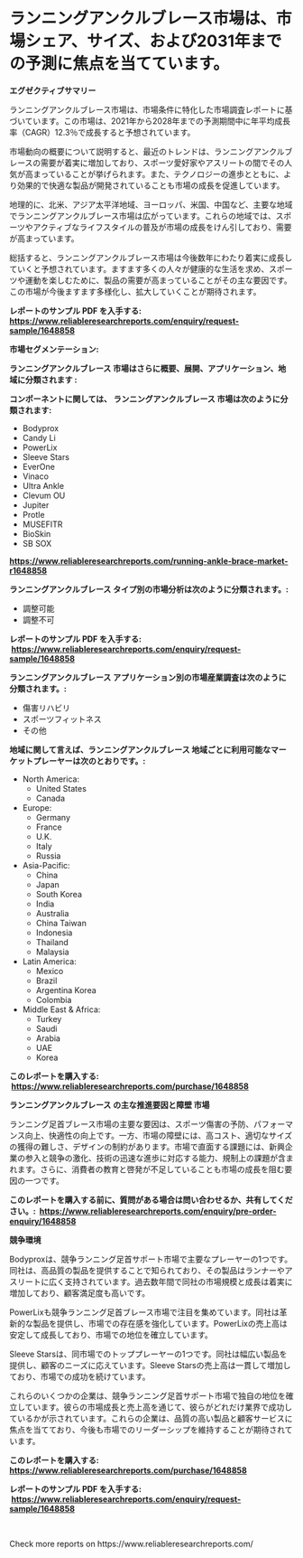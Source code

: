 <p><h1>ランニングアンクルブレース市場は、市場シェア、サイズ、および2031年までの予測に焦点を当てています。</h1></p><p><strong>エグゼクティブサマリー</strong></p>
<p><p>ランニングアンクルブレース市場は、市場条件に特化した市場調査レポートに基づいています。この市場は、2021年から2028年までの予測期間中に年平均成長率（CAGR）12.3％で成長すると予想されています。</p><p>市場動向の概要について説明すると、最近のトレンドは、ランニングアンクルブレースの需要が着実に増加しており、スポーツ愛好家やアスリートの間でその人気が高まっていることが挙げられます。また、テクノロジーの進歩とともに、より効果的で快適な製品が開発されていることも市場の成長を促進しています。</p><p>地理的に、北米、アジア太平洋地域、ヨーロッパ、米国、中国など、主要な地域でランニングアンクルブレース市場は広がっています。これらの地域では、スポーツやアクティブなライフスタイルの普及が市場の成長をけん引しており、需要が高まっています。</p><p>総括すると、ランニングアンクルブレース市場は今後数年にわたり着実に成長していくと予想されています。ますます多くの人々が健康的な生活を求め、スポーツや運動を楽しむために、製品の需要が高まっていることがその主な要因です。この市場が今後ますます多様化し、拡大していくことが期待されます。</p></p>
<p><strong>レポートのサンプル PDF を入手する: <a href="https://www.reliableresearchreports.com/enquiry/request-sample/1648858">https://www.reliableresearchreports.com/enquiry/request-sample/1648858</a></strong></p>
<p><strong>市場セグメンテーション:</strong></p>
<p><strong> ランニングアンクルブレース 市場はさらに概要、展開、アプリケーション、地域に分類されます :</strong></p>
<p><strong>コンポーネントに関しては、 ランニングアンクルブレース 市場は次のように分類されます: &nbsp;</strong></p>
<p><ul><li>Bodyprox</li><li>Candy Li</li><li>PowerLix</li><li>Sleeve Stars</li><li>EverOne</li><li>Vinaco</li><li>Ultra Ankle</li><li>Clevum OU</li><li>‎Jupiter</li><li>Protle</li><li>MUSEFITR</li><li>BioSkin</li><li>SB SOX</li></ul></p>
<p><strong><a href="https://www.reliableresearchreports.com/running-ankle-brace-market-r1648858">https://www.reliableresearchreports.com/running-ankle-brace-market-r1648858</a></strong></p>
<p><strong> ランニングアンクルブレース タイプ別の市場分析は次のように分類されます。:</strong></p>
<p><ul><li>調整可能</li><li>調整不可</li></ul></p>
<p><strong>レポートのサンプル PDF を入手する: &nbsp;<a href="https://www.reliableresearchreports.com/enquiry/request-sample/1648858">https://www.reliableresearchreports.com/enquiry/request-sample/1648858</a></strong></p>
<p><strong> ランニングアンクルブレース アプリケーション別の市場産業調査は次のように分類されます。:</strong></p>
<p><ul><li>傷害リハビリ</li><li>スポーツフィットネス</li><li>その他</li></ul></p>
<p><strong>地域に関して言えば、ランニングアンクルブレース 地域ごとに利用可能なマーケットプレーヤーは次のとおりです。:</strong></p>
<p><ul>
    <li>
        North America:
        <ul>
            <li>United States</li>
            <li>Canada</li>
        </ul>
    </li>
    <li>
        Europe:
        <ul>
            <li>Germany</li>
            <li>France</li>
            <li>U.K.</li>
            <li>Italy</li>
            <li>Russia</li>
        </ul>
    </li>
    <li>
        Asia-Pacific:
        <ul>
            <li>China</li>
            <li>Japan</li>
            <li>South Korea</li>
            <li>India</li>
            <li>Australia</li>
            <li>China Taiwan</li>
            <li>Indonesia</li>
            <li>Thailand</li>
            <li>Malaysia</li>
        </ul>
    </li>
    <li>
        Latin America:
        <ul>
            <li>Mexico</li>
            <li>Brazil</li>
            <li>Argentina Korea</li>
            <li>Colombia</li>
        </ul>
    </li>
    <li>
        Middle East & Africa:
        <ul>
            <li>Turkey</li>
            <li>Saudi</li>
            <li>Arabia</li>
            <li>UAE</li>
            <li>Korea</li>
        </ul>
    </li>
    </ul></p>
<p><strong>このレポートを購入する: &nbsp;<a href="https://www.reliableresearchreports.com/purchase/1648858">https://www.reliableresearchreports.com/purchase/1648858</a></strong></p>
<p><strong>ランニングアンクルブレース の主な推進要因と障壁 市場</strong></p>
<p><p>ランニング足首ブレース市場の主要な要因は、スポーツ傷害の予防、パフォーマンス向上、快適性の向上です。一方、市場の障壁には、高コスト、適切なサイズの獲得の難しさ、デザインの制約があります。市場で直面する課題には、新興企業の参入と競争の激化、技術の迅速な進歩に対応する能力、規制上の課題が含まれます。さらに、消費者の教育と啓発が不足していることも市場の成長を阻む要因の一つです。</p></p>
<p><strong>このレポートを購入する前に、質問がある場合は問い合わせるか、共有してください。:&nbsp; <a href="https://www.reliableresearchreports.com/enquiry/pre-order-enquiry/1648858">https://www.reliableresearchreports.com/enquiry/pre-order-enquiry/1648858</a></strong></p>
<p><strong>競争環境</strong></p>
<p><p>Bodyproxは、競争ランニング足首サポート市場で主要なプレーヤーの1つです。同社は、高品質の製品を提供することで知られており、その製品はランナーやアスリートに広く支持されています。過去数年間で同社の市場規模と成長は着実に増加しており、顧客満足度も高いです。</p><p>PowerLixも競争ランニング足首ブレース市場で注目を集めています。同社は革新的な製品を提供し、市場での存在感を強化しています。PowerLixの売上高は安定して成長しており、市場での地位を確立しています。</p><p>Sleeve Starsは、同市場でのトッププレーヤーの1つです。同社は幅広い製品を提供し、顧客のニーズに応えています。Sleeve Starsの売上高は一貫して増加しており、市場での成功を続けています。</p><p>これらのいくつかの企業は、競争ランニング足首サポート市場で独自の地位を確立しています。彼らの市場成長と売上高を通じて、彼らがどれだけ業界で成功しているかが示されています。これらの企業は、品質の高い製品と顧客サービスに焦点を当てており、今後も市場でのリーダーシップを維持することが期待されています。</p></p>
<p><strong>このレポートを購入する: &nbsp; <a href="https://www.reliableresearchreports.com/purchase/1648858">https://www.reliableresearchreports.com/purchase/1648858</a></strong></p>
<p><strong>レポートのサンプル PDF を入手する: &nbsp;<a href="https://www.reliableresearchreports.com/enquiry/request-sample/1648858">https://www.reliableresearchreports.com/enquiry/request-sample/1648858</a></strong><strong></strong></p>
<p>&nbsp;</p>
<p>Check more reports on https://www.reliableresearchreports.com/</p>